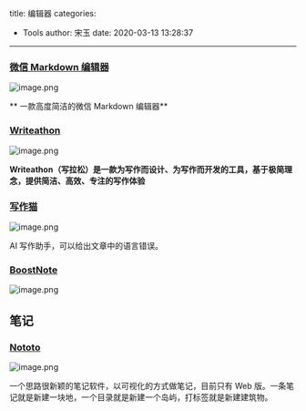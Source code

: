 title: 编辑器
categories:
 - Tools
author: 宋玉
date: 2020-03-13 13:28:37
---

### [微信 Markdown 编辑器](https://github.com/doocs/md)
![image.png](https://cdn.nlark.com/yuque/0/2020/png/394169/1582629989179-65068eec-2c43-4bad-abd6-ac2bac35945e.png#align=left&display=inline&height=754&name=image.png&originHeight=1508&originWidth=2872&size=354475&status=done&style=none&width=1436)

** 一款高度简洁的微信 Markdown 编辑器**

### [Writeathon](https://www.writeathon.cn/)
![image.png](https://cdn.nlark.com/yuque/0/2020/png/394169/1582641745058-1aa416cb-8a6a-43ac-af90-6f464aeb9564.png#align=left&display=inline&height=765&name=image.png&originHeight=1530&originWidth=2858&size=160446&status=done&style=none&width=1429)

**Writeathon（写拉松）是一款为写作而设计、为写作而开发的工具，基于极简理念，提供简洁、高效、专注的写作体验**

### [写作猫](https://xiezuocat.com/)
![image.png](https://cdn.nlark.com/yuque/0/2020/png/394169/1582855512615-5107225d-b172-453d-80a2-9b9f692aff3d.png#align=left&display=inline&height=764&name=image.png&originHeight=1528&originWidth=2866&size=269330&status=done&style=none&width=1433)

AI 写作助手，可以给出文章中的语言错误。

### [BoostNote](https://boostnote.io/)
![image.png](https://cdn.nlark.com/yuque/0/2020/png/394169/1583075314390-19cfe327-996e-48ef-a87a-15ba720d836e.png#align=left&display=inline&height=763&name=image.png&originHeight=1526&originWidth=2880&size=216669&status=done&style=none&width=1440)

## 笔记

### [Nototo](https://www.nototo.app/)
![image.png](https://cdn.nlark.com/yuque/0/2020/png/394169/1584077283370-381396ef-74bf-4cad-b9ca-7fbb4256c08a.png#align=left&display=inline&height=279&name=image.png&originHeight=557&originWidth=800&size=403327&status=done&style=none&width=400)

一个思路很新颖的笔记软件，以可视化的方式做笔记，目前只有 Web 版。一条笔记就是新建一块地，一个目录就是新建一个岛屿，打标签就是新建建筑物。
